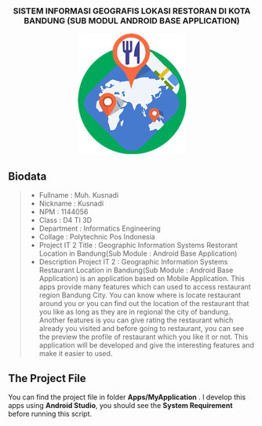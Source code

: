 <h3 align="center">
SISTEM INFORMASI GEOGRAFIS LOKASI RESTORAN DI KOTA BANDUNG (SUB MODUL ANDROID BASE APPLICATION)
</h3>

<p align="center">
  <img src="https://github.com/ProposalProyekIT2/SISTEM-INFORMASI-GEOGRAFIS-LOKASI-RESTORAN-DI-KOTA-BANDUNG-SUB-MODUL-ANDROID-BASE-APPLICATION-/blob/master/img/IconApps2.png">
</p>

Biodata
-------

> - Fullname 				 : Muh. Kusnadi
> - Nickname 				 : Kusnadi
> - NPM		 				 : 1144056
> - Class	 				 : D4 TI 3D
> - Department  			 : Informatics Engineering
> - Collage					 : Polytechnic Pos Indonesia
> - Project IT 2 Title  	 : Geographic Information Systems Restorant Location in Bandung(Sub Module : Android Base Application)
> - Description Project IT 2 : Geographic Information Systems Restaurant Location in Bandung(Sub Module : Android Base Application) is an application based on Mobile Application. This apps provide many features which can used to access restaurant region Bandung City. You can know where is locate restaurant around you or you can find out the location of the restaurant that you like as long as they are in regional the city of bandung. Another features is you can give rating the restaurant which already you visited and before going to restaurant, you can see the preview the profile of restaurant which you like it or not. This application will be developed and give the interesting features and make it easier to used.

The Project File
----------------

You can find the project file in folder **Apps/MyApplication** . I develop this apps using **Android Studio**, you should see the **System Requirement** before running this script.
